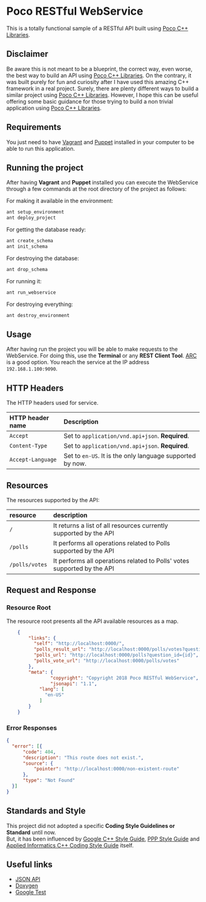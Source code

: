 # Poco RESTful WebService

This is a totally functional sample of a RESTful API built using [Poco C++ Libraries](https://pocoproject.org). 

## Disclaimer

Be aware this is not meant to be a blueprint, the correct way, even worse, the best way to build an API using [Poco C++ Libraries](https://pocoproject.org).
On the contrary, it was built purely for fun and curiosity after I have used this amazing C++ framework in a real project. 
Surely, there are plenty different ways to build a similar project using [Poco C++ Libraries](https://pocoproject.org).
However, I hope this can be useful offering some basic guidance for those trying to build a non trivial application using 
[Poco C++ Libraries](https://pocoproject.org).

## Requirements

You just need to have [Vagrant](https://www.vagrantup.com/docs/installation) and [Puppet](https://docs.puppet.com/puppet/3.8/install_debian_ubuntu.html) 
installed in your computer to be able to run this application.

## Running the project 

After having **Vagrant** and **Puppet** installed you can execute the WebService through a few commands at the root 
directory of the project as follows:

For making it available in the environment:
```bash
ant setup_environment
ant deploy_project
```

For getting the database ready:
```bash
ant create_schema
ant init_schema
```

For destroying the database:
```bash
ant drop_schema
```

For running it:
```bash
ant run_webservice
```

For destroying everything:
```bash
ant destroy_environment
```

## Usage

After having run the project you will be able to make requests to the WebService. 
For doing this, use the **Terminal** or any **REST Client Tool**. 
[ARC](https://chrome.google.com/webstore/detail/advanced-rest-client/hgmloofddffdnphfgcellkdfbfbjeloo) is a good option.
You reach the service at the IP address `192.168.1.100:9090`.

## HTTP Headers

The HTTP headers used for service.

| HTTP header name  | Description                       |
|:------------------|:----------------------------------|
| `Accept`          | Set to `application/vnd.api+json`. **Required**. | 
| `Content-Type`    | Set to `application/vnd.api+json`. **Required**. | 
| `Accept-Language` | Set to `en-US`. It is the only language supported by now. |  

## Resources

The resources supported by the API:

| resource              | description                       |
|:----------------------|:----------------------------------|
| `/`                   | It returns a list of all resources currently supported by the API |
| `/polls`              | It performs all operations related to Polls supported by the API |
| `/polls/votes`        | It performs all operations related to Polls' votes supported by the API |

## Request and Response

### Resource Root

The resource root presents all the API available resources as a map.

```json
    {
        "links": {
          "self": "http://localhost:0000/",
          "polls_result_url": "http://localhost:0000/polls/votes?question_id={id}",
          "polls_url": "http://localhost:0000/polls?question_id={id}",
          "polls_vote_url": "http://localhost:0000/polls/votes"
        },
        "meta": {
                "copyright": "Copyright 2018 Poco RESTful WebService",
                "jsonapi": "1.1",
            "lang": [
              "en-US"
            ]
        }
    }
```

### Error Responses

```json
{
  "error": [{
      "code": 404,
      "description": "This route does not exist.",
      "source": {
          "pointer": "http://localhost:0000/non-existent-route"
      },
      "type": "Not Found"
  }]
}
```

## Standards and Style

This project did not adopted a specific **Coding Style Guidelines or Standard** until now.    
But, it has been influenced by [Google C++ Style Guide](https://google.github.io/styleguide/cppguide.html), 
[PPP Style Guide](http://www.stroustrup.com/Programming/PPP-style-rev3.pdf) and [Applied Informatics C++ Coding Style Guide](https://www.appinf.com/download/CppCodingStyleGuide.pdf) itself.  

## Useful links

* [JSON API](http://jsonapi.org)
* [Doxygen](http://www.stack.nl/~dimitri/doxygen/manual/index.html)
* [Google Test](https://github.com/google/googletest/blob/master/googletest/docs/Primer.md)
